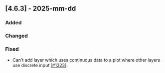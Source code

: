 ## [4.6.3] - 2025-mm-dd

### Added

### Changed

### Fixed
- Can't add layer which uses continuous data to a plot where other layers use discrete input [[#1323](https://github.com/JetBrains/lets-plot/issues/1323)].

